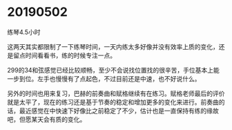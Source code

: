 # 20190502

练琴4.5小时

这两天其实都限制了一下练琴时间，一天内练太多好像并没有效率上质的变化，还是留点时间看看书，练的时候专注一点。

299的34和弦感觉已经比较顺畅，至少不会说找位置找的很辛苦，手位基本上能一步到位。左手也慢慢有了点起色，不过目前还是中速，也不好说什么。

另外的时间也用来复习，巴赫的前奏曲和赋格继续有在练习。赋格老师最后的评价就是太平了，现在的练习还是基于节奏的稳定和增加更多的变化来进行。前奏曲的话，最近感觉在中快速下好像比之前稳定了不少，估计也是一直保持有练的缘故吧，但愿某天会有质的变化。
